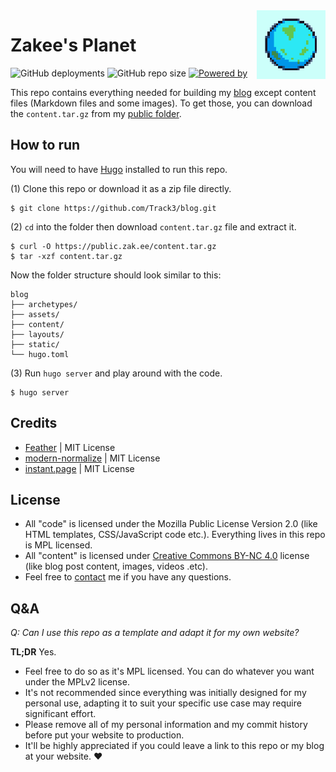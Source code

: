 <img src="./static/apple-touch-icon.png" alt="logo" width="110" height="110" align="right">

# Zakee's Planet

![GitHub deployments](https://img.shields.io/github/deployments/Track3/blog/production?label=vercel&logo=vercel&style=flat-square)
![GitHub repo size](https://img.shields.io/github/repo-size/Track3/blog?style=flat-square)
[![Powered by](https://img.shields.io/badge/powered%20by-hugo-ff4088?style=flat-square)](https://gohugo.io)

This repo contains everything needed for building my [blog](https://zak.ee) except content files (Markdown files and some images). To get those, you can download the `content.tar.gz` from my [public folder](https://public.zak.ee/).

## How to run

You will need to have [Hugo](https://gohugo.io/) installed to run this repo.

(1) Clone this repo or download it as a zip file directly.

```
$ git clone https://github.com/Track3/blog.git
```

(2) `cd` into the folder then download `content.tar.gz` file and extract it.

```
$ curl -O https://public.zak.ee/content.tar.gz
$ tar -xzf content.tar.gz
```

Now the folder structure should look similar to this:

```
blog
├── archetypes/
├── assets/
├── content/
├── layouts/
├── static/
└── hugo.toml
```

(3) Run `hugo server` and play around with the code.

```
$ hugo server
```

## Credits

* [Feather](https://github.com/feathericons/feather) | MIT License
* [modern-normalize](https://github.com/sindresorhus/modern-normalize) | MIT License
* [instant.page](https://github.com/instantpage/instant.page) | MIT License

## License

* All "code" is licensed under the Mozilla Public License Version 2.0 (like HTML templates, CSS/JavaScript code etc.). Everything lives in this repo is MPL licensed.
* All "content" is licensed under [Creative Commons BY-NC 4.0](https://creativecommons.org/licenses/by-nc/4.0) license (like blog post content, images, videos .etc).
* Feel free to [contact](https://zak.ee/about/#find-me-on) me if you have any questions.

## Q&A

*Q: Can I use this repo as a template and adapt it for my own website?*

**TL;DR** Yes.

* Feel free to do so as it's MPL licensed. You can do whatever you want under the MPLv2 license.
* It's not recommended since everything was initially designed for my personal use, adapting it to suit your specific use case may require significant effort.
* Please remove all of my personal information and my commit history before put your website to production.
* It'll be highly appreciated if you could leave a link to this repo or my blog at your website. ❤️
